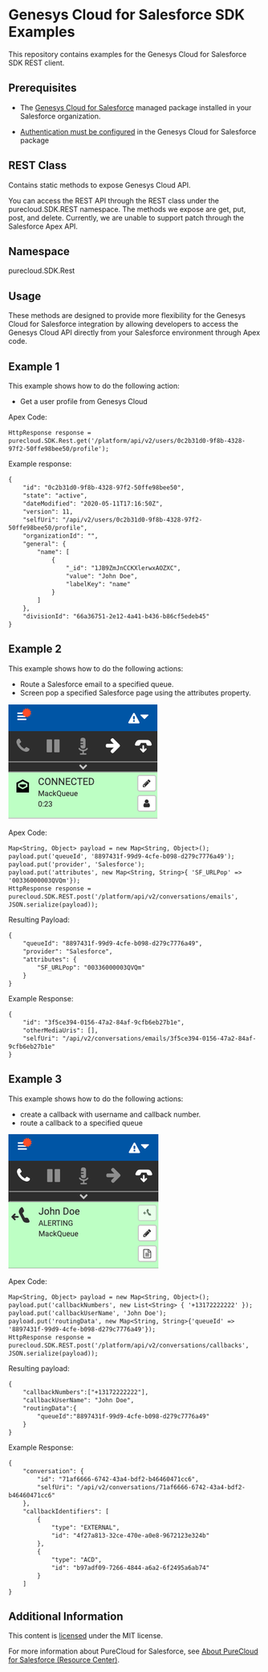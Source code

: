 # Genesys Cloud for Salesforce SDK Examples
This repository contains examples for the Genesys Cloud for Salesforce SDK REST client.

## Prerequisites

* The [Genesys Cloud for Salesforce](https://appexchange.salesforce.com/appxListingDetail?listingId=a0N30000000pvMdEAI) managed package installed in your Salesforce organization.

* [Authentication must be configured](https://help.mypurecloud.com/articles/configure-authentication/) in the Genesys Cloud for Salesforce package 

## REST Class

Contains static methods to expose Genesys Cloud API.

You can access the REST API through the REST class under the purecloud.SDK.REST namespace. The methods we expose are get, put, post, and delete. Currently, we are unable to support patch through the Salesforce Apex API.

## Namespace

purecloud.SDK.Rest

## Usage

These methods are designed to provide more flexibility for the Genesys Cloud for Salesforce integration by allowing developers to access the Genesys Cloud API directly from your Salesforce environment through Apex code.

## Example 1

This example shows how to do the following action:
* Get a user profile from Genesys Cloud

Apex Code:

    HttpResponse response = purecloud.SDK.Rest.get('/platform/api/v2/users/0c2b31d0-9f8b-4328-97f2-50ffe98bee50/profile');

Example response:

    {
        "id": "0c2b31d0-9f8b-4328-97f2-50ffe98bee50",
        "state": "active",
        "dateModified": "2020-05-11T17:16:50Z",
        "version": 11,
        "selfUri": "/api/v2/users/0c2b31d0-9f8b-4328-97f2-50ffe98bee50/profile",
        "organizationId": "",
        "general": {
            "name": [
                {
                    "_id": "1JB9ZmJnCCKXlerwxAOZXC",
                    "value": "John Doe",
                    "labelKey": "name"
                }
            ]
        },
        "divisionId": "66a36751-2e12-4a41-b436-b86cf5edeb45"
    }

## Example 2

This example shows how to do the following actions:
* Route a Salesforce email to a specified queue.
* Screen pop a specified Salesforce page using the attributes property.

![Resulting Action](https://github.com/MyPureCloud/purecloud-for-salesforce-examples/blob/sdk-rest-api-examples/src/SDK/sdk-rest-examples/assets/img/email-example.png)

Apex Code:

    Map<String, Object> payload = new Map<String, Object>();
    payload.put('queueId', '8897431f-99d9-4cfe-b098-d279c7776a49');
    payload.put('provider', 'Salesforce');
    payload.put('attributes', new Map<String, String>{ 'SF_URLPop' => '00336000003QVQm'}); 
    HttpResponse response = purecloud.SDK.REST.post('/platform/api/v2/conversations/emails', JSON.serialize(payload));

Resulting Payload:

    {
        "queueId": "8897431f-99d9-4cfe-b098-d279c7776a49",
        "provider": "Salesforce",
        "attributes": {
            "SF_URLPop": "00336000003QVQm"
        }
    }

Example Response:

    {
        "id": "3f5ce394-0156-47a2-84af-9cfb6eb27b1e",
        "otherMediaUris": [],
        "selfUri": "/api/v2/conversations/emails/3f5ce394-0156-47a2-84af-9cfb6eb27b1e"
    }

## Example 3

This example shows how to do the following actions:
* create a callback with username and callback number.
* route a callback to a specified queue

![Resulting Action](https://github.com/MyPureCloud/purecloud-for-salesforce-examples/blob/sdk-rest-api-examples/src/SDK/sdk-rest-examples/assets/img/callback-example.png)

Apex Code:

    Map<String, Object> payload = new Map<String, Object>();
    payload.put('callbackNumbers', new List<String> { '+13172222222' });
    payload.put('callbackUserName', 'John Doe');
    payload.put('routingData', new Map<String, String>{'queueId' => '8897431f-99d9-4cfe-b098-d279c7776a49'});
    HttpResponse response = purecloud.SDK.REST.post('/platform/api/v2/conversations/callbacks', JSON.serialize(payload));

Resulting payload:

    {
        "callbackNumbers":["+13172222222"],
        "callbackUserName": "John Doe", 
        "routingData":{
            "queueId":"8897431f-99d9-4cfe-b098-d279c7776a49"
        }
    }

Example Response:

    {
        "conversation": {
            "id": "71af6666-6742-43a4-bdf2-b46460471cc6",
            "selfUri": "/api/v2/conversations/71af6666-6742-43a4-bdf2-b46460471cc6"
        },
        "callbackIdentifiers": [
            {
                "type": "EXTERNAL",
                "id": "4f27a813-32ce-470e-a0e8-9672123e324b"
            },
            {
                "type": "ACD",
                "id": "b97adf09-7266-4844-a6a2-6f2495a6ab74"
            }
        ]
    }

## Additional Information

This content is [licensed](LICENSE) under the MIT license.

For more information about PureCloud for Salesforce, see [About PureCloud for Salesforce (Resource Center)](https://help.mypurecloud.com/?p=65221).